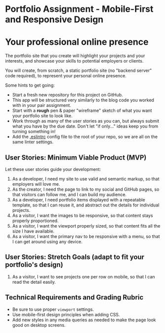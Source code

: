 # Portfolio Assignment - Mobile-First and Responsive Design

# Your professional online presence

The portfolio site that you create will highlight your projects and your interests, and showcase your skills to potential employers or clients.

You will create, from scratch, a static portfolio site (no "backend server" code required), to represent your personal online presence.

Some hints to get going:

- Start a fresh new repository for this project on GitHub.
- This app will be structured very similarly to the blog code you worked with in your pair assignment.
- Start with a **rough** pen & paper "wireframe" sketch of what you want your portfolio site to look like.
- Work through as many of the user stories as you can, but always submit what you have by the due date. Don't let "if only..." ideas keep you from turning something in!
- Add the [.eslintrc](https://github.com/codefellows-seattle-301d7/01-mobile-first/blob/master/.eslintrc) config file to the root of your repo, so we are all on the same linter settings.

## User Stories: Minimum Viable Product (MVP)
Let these user stories guide your development:
 1. As a developer, I need my site to use valid and semantic markup, so that employers will love me.
 1. As the creator, I need the page to link to my social and GitHub pages, so that visitors can follow me, and I can build my audience.
 1. As a developer, I need portfolio items displayed with a repeatable template, so that I can reuse it, and abstract out the details for individual projects.
 1. As a visitor, I want the images to be responsive, so that content stays properly proportioned.
 1. As a visitor, I want the viewport properly sized, so that content fits all the size I have available.
 1. As a visitor, I want the primary nav to be responsive with a menu, so that I can get around using any device.

## User Stories: Stretch Goals (adapt to fit your portfolio's design)
  1. As a visitor, I want to see projects one per row on mobile, so that I can read the detail easily.

## Technical Requirements and Grading Rubric
 - Be sure to use proper `viewport` settings.
 - Use mobile-first design principles when adding CSS.
 - Add new styles in any media queries as needed to make the page look good on desktop screens.
